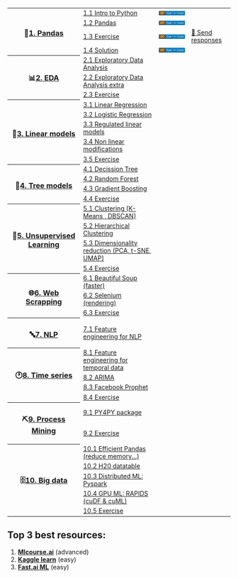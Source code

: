 <!-- <h1 align="center">Curso de Ciencia Datos</h1> -->


<table>
  
  <!----------------------------------- 🐼 1. Pandas ----------------------------------->
  <tr>
    <th rowspan="4" width="150"><h3>🐼<a href="/1.%20Python%20y%20Pandas">1. Pandas</a></h3></th>
    <td align="left"><a href="/1.%20Python%20y%20Pandas/1.1%20Python.ipynb">1.1 Intro to Python</a></td>
    <td align="left"><a href="https://colab.research.google.com/github/CenticMurcia/curso-ciencia-datos/blob/master/1.%20Python%20y%20Pandas/1.1%20Python.ipynb"><img src="img/colab.svg"/></a></td>
  </tr>
  <tr>
    <td align="left"><a href="/1.%20Python%20y%20Pandas/1.2%20Pandas.ipynb">1.2 Pandas</a></td>
    <td align="left"><a href="https://colab.research.google.com/github/CenticMurcia/curso-ciencia-datos/blob/master/1.%20Python%20y%20Pandas/1.2%20Pandas.ipynb"><img src="img/colab.svg"/></a></td>
  </tr>
  <tr>
    <td align="left"><a href="/1.%20Python%20y%20Pandas/1.3%20Pandas%20exercise.ipynb">1.3 Exercise</a></td>
    <td align="left"><a href="https://colab.research.google.com/github/CenticMurcia/curso-ciencia-datos/blob/master/1.%20Python%20y%20Pandas/1.3%20Pandas%20exercise.ipynb"><img src="img/colab.svg"/></a></td>
    <td align="left"><a href="https://forms.gle/NivU7hQfvsxysTwz6">📝 Send responses</a> </td>
  </tr>
  <tr>
    <td align="left"><a href="/1.%20Python%20y%20Pandas/1.4%20Pandas%20solution.ipynb">1.4 Solution</a></td>
    <td align="left"><a href="https://colab.research.google.com/github/CenticMurcia/curso-ciencia-datos/blob/master/1.%20Python%20y%20Pandas/1.4%20Pandas%20solution.ipynb"><img src="img/colab.svg"/></a></td>
  </tr>
    
  <!----------------------------------- 📊 2. EDA ----------------------------------->
  <tr>
    <th rowspan="3"><h3>📊<a href="/2.%20EDA">2. EDA</a></h3></th>
    <td align="left"><a href="/2.%20EDA/#">2.1 Exploratory Data Analysis</a></td>
  </tr>
  <tr>
    <td align="left"><a href="/2.%20EDA/#">2.2 Exploratory Data Analysis extra</a></td>
  </tr>
  <tr>
    <td align="left"><a href="/2.%20EDA/#">2.3 Exercise</a></td>
  </tr>
  
  <!----------------------------------- 📏 3. Linear models ----------------------------------->
  <tr>
    <th rowspan="5"><h3>📏<a href="/3.%20Linear%20models">3. Linear models</a></h3></th>
    <td align="left"><a href="3.%20Linear%20models">3.1 Linear Regression</a></td>
  </tr>
  <tr>
    <td align="left"><a href="3.%20Linear%20models">3.2 Logistic Regression</a></td>
  </tr>
    <tr>
    <td align="left"><a href="3.%20Linear%20models">3.3 Regulated linear models</a></td>
  </tr>
    <tr>
    <td align="left"><a href="3.%20Linear%20models">3.4 Non linear modifications</a></td>
  </tr>
  <tr>
    <td align="left"><a href="/1.%20Python%20y%20Pandas/1.3%20Pandas%20exercise.ipynb">3.5 Exercise</a></td>
  </tr>
  
  <!----------------------------------- 🌳 4. Tree models ----------------------------------->
  <tr>
    <th rowspan="4"><h3>🌳<a href="#">4. Tree models</a></h3></th>
    <td align="left"><a href="#">4.1 Decission Tree</a></td>
  </tr>
  <tr>
    <td align="left"><a href="#">4.2 Random Forest</a></td>
  </tr>
    <tr>
    <td align="left"><a href="#">4.3 Gradient Boosting</a></td>
  </tr>
  <tr>
    <td align="left"><a href="#">4.4 Exercise</a></td>
  </tr>

  <!-----------------------------------  🤹 5. Unsupervised Learning ----------------------------------->
  <tr>
    <th rowspan="4"><h3>🤹<a href="#">5. Unsupervised Learning</a></h3></th>
    <td align="left"><a href="/5.%20Web%20scrapping/5.1%20Beautiful%20Soup.ipynb">5.1 Clustering (K-Means , DBSCAN)</a></td>
  </tr>
  <tr>
    <td align="left"><a href="#">5.2 Hierarchical Clustering</a></td>
  </tr>
  <tr>
    <td align="left"><a href="#">5.3 Dimensionality reduction (PCA, t-SNE, UMAP)</a></td>
  </tr>
    <tr>
    <td align="left"><a href="#">5.4 Exercise</a></td>
  </tr>
  
  <!-----------------------------------  🌐 6. Web scrapping ----------------------------------->
  <tr>
    <th rowspan="3"><h3>🌐<a href="#">6. Web Scrapping</a></h3></th>
    <td align="left"><a href="/5.%20Web%20scrapping/5.1%20Beautiful%20Soup.ipynb">6.1 Beautiful Soup (faster)</a></td>
  </tr>
  <tr>
    <td align="left"><a href="#">6.2 Selenium (rendering)</a></td>
  </tr>
  <tr>
    <td align="left"><a href="#">6.3 Exercise</a></td>
  </tr>
  
  <!-----------------------------------  🔤 7. NLP ----------------------------------->
  <tr>
    <th rowspan="1"><h3>🔤<a href="#">7. NLP</a></h3></th>
    <td align="left"><a href="#">7.1 Feature engineering for NLP</a></td>
  </tr>
  
  <!-----------------------------------  🕐 8. Time series ----------------------------------->
  <tr>
    <th rowspan="4"><h3>🕐<a href="#">8. Time series</a></h3></th>
    <td align="left"><a href="#">8.1 Feature engineering for temporal data</a></td>
  </tr>
  <tr>
    <td align="left"><a href="#">8.2 ARIMA</a></td>
  </tr>
  <tr>
    <td align="left"><a href="#">8.3 Facebook Prophet</a></td>
  </tr>
  <tr>
    <td align="left"><a href="#">8.4 Exercise</a></td>
  </tr>
  
  <!---------------------------------  ⛏️ 9. Process Mining --------------------------------->
  <tr>
    <th rowspan="2"><h3>⛏️<a href="#">9. Process Mining</a></h3></th>
    <td align="left"><a href="#">9.1 PY4PY package</a></td>
  </tr>

  <tr>
    <td align="left"><a href="#">9.2 Exercise</a></td>
  </tr>
  
  <!-----------------------------------  🗄️ 10. Big data ----------------------------------->
  <tr>
    <th rowspan="5"><h3>🗄️<a href="#">10. Big data</a></h3></th>
    <td align="left"><a href="#">10.1 Efficient Pandas (reduce memory...)</a></td>
  </tr>
  <tr>
    <td align="left"><a href="#">10.2 H20 datatable</a></td>
  </tr>
  <tr>
    <td align="left"><a href="#">10.3 Distributed ML: Pyspark</a></td>
  </tr>
  <tr>
    <td align="left"><a href="#">10.4 GPU ML: RAPIDS (cuDF & cuML)</a></td>
  </tr>
  <tr>
    <td align="left"><a href="#">10.5 Exercise</a></td>
  </tr>

</table>

<!--
- **Ditributed ML**: Pyspark
  - [A Neanderthal’s Guide to pyspark](https://towardsdatascience.com/a-neanderthals-guide-to-apache-spark-in-python-9ef1f156d427)
  - [collaborative filtering with Pyspark](https://www.kaggle.com/vchulski/tutorial-collaborative-filtering-with-pyspark)
- **ML on the GPU**: RAPIDS (cuDF & cuML)

-->

## Top 3 best resources:
1. [**Mlcourse.ai**](http://mlcourse.ai) (advanced)
2. [**Kaggle learn**](https://www.kaggle.com/learn) (easy)
3. [**Fast.ai ML**](http://course18.fast.ai/ml) (easy)


